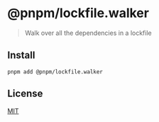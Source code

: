 # @pnpm/lockfile.walker

> Walk over all the dependencies in a lockfile

## Install

```
pnpm add @pnpm/lockfile.walker
```

## License

[MIT](LICENSE)
